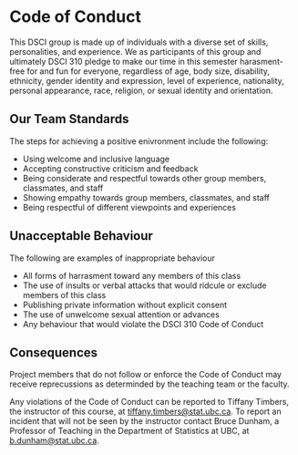 # Code of Conduct
This DSCI group is made up of individuals with a diverse set of skills, personalities, and experience. We as participants of this group and ultimately DSCI 310 pledge to make our time in this semester harasment-free for and fun for everyone, regardless of age, body size, disability, ethnicity, gender identity and expression, level of experience, nationality, personal appearance, race, religion, or sexual identity and orientation. 

## Our Team Standards ##
The steps for achieving a positive enivronment include the following:

* Using welcome and inclusive language
* Accepting constructive criticism and feedback
* Being considerate and respectful towards other group members, classmates, and staff
* Showing empathy towards group members, classmates, and staff
* Being respectful of different viewpoints and experiences

## Unacceptable Behaviour ##
The following are examples of inappropriate behaviour

* All forms of harrasment toward any members of this class
* The use of insults or verbal attacks that would ridcule or exclude members of this class
* Publishing private information without explicit consent
* The use of unwelcome sexual attention or advances
* Any behaviour that would violate the DSCI 310 Code of Conduct

## Consequences ##
Project members that do not follow or enforce the Code of Conduct may receive reprecussions as determinded by the teaching team or the faculty.

Any violations of the Code of Conduct can be reported to Tiffany Timbers, the instructor of this course, at tiffany.timbers@stat.ubc.ca. To report an incident that will not be seen by the instructor contact Bruce Dunham, a Professor of Teaching in the Department of Statistics at UBC, at b.dunham@stat.ubc.ca.
